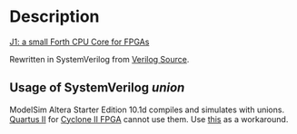 # Description
[J1: a small Forth CPU Core for FPGAs](http://excamera.com/sphinx/fpga-j1.html)

Rewritten in SystemVerilog from [Verilog Source](https://github.com/ros-drivers/wge100_driver/tree/hydro-devel/wge100_camera_firmware/src/hardware/verilog/j1.v).

## Usage of SystemVerilog *union*
ModelSim Altera Starter Edition 10.1d compiles and simulates with unions. [Quartus II](http://dl.altera.com/13.0sp1/?edition=web) for [Cyclone II FPGA](http://www.terasic.com.tw/cgi-bin/page/archive.pl?Language=English&CategoryNo=53&No=83) cannot use them. Use [this](rtl/j1_quartus_ii.sv) as a workaround.
